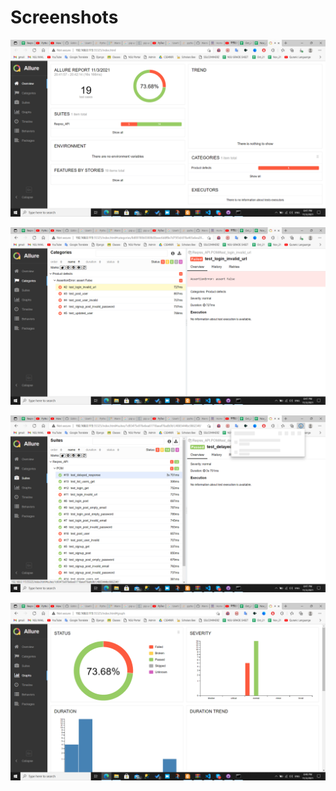 # Screenshots

![](allure_report_screenshot/Screenshot%20(45).png)

![](allure_report_screenshot/Screenshot%20(46).png)

![](allure_report_screenshot/Screenshot%20(47).png)

![](allure_report_screenshot/Screenshot%20(48).png)




